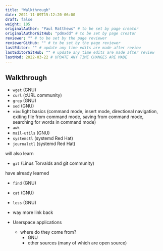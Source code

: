 ```yaml
---
title: "Walkthrough"
date: 2021-11-09T15:12:20-06:00
draft: false
weight: 105
originalAuthor: "Paul Matthews" # to be set by page creator
originalAuthorGitHub: "pdmxdd" # to be set by page creator
reviewer: "" # to be set by the page reviewer
reviewerGitHub: "" # to be set by the page reviewer
lastEditor: "" # update any time edits are made after review
lastEditorGitHub: "" # update any time edits are made after review
lastMod: 2022-03-22 # UPDATE ANY TIME CHANGES ARE MADE
---
```


<!-- TODO: Rename section to something like: additional interesting packages -->

<!-- TODO: new archetype that will create a new directory with an index.md (frontmatter) and a pictures directory meant to be used inside of walkthrough directories -->

<!-- TODO: adapt the structure of this chapter to the structure defined in previous chapters (SHOULD IT NEST FURTHER? walkthrough/vim/opening/index.md & walkthrough/vim/saving/index.md, etc) -->

## Walkthrough

- `wget` (GNU)
- `curl` (cURL community)
- `grep` (GNU)
- `sed` (GNU)
- `vim`: light basics (command mode, insert mode, directional navigation, exiting file from command mode, saving from command mode, searching for words in command mode)
- `awk`
- `mail-utils` (GNU)
- `systemctl` (systemd Red Hat)
- `journalctl` (systemd Red Hat)

will also learn

- `git` (Linus Torvalds and git community)

have already learned

- `find` (GNU)
- `cat` (GNU)
- `less` (GNU)
- way more link back

- Userspace applications
  - where do they come from?
    - GNU
    - other sources (many of which are open source)
